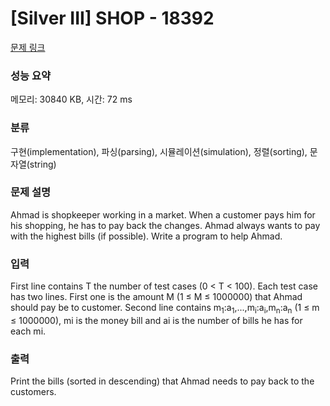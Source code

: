 # [Silver III] SHOP - 18392 

[문제 링크](https://www.acmicpc.net/problem/18392) 

### 성능 요약

메모리: 30840 KB, 시간: 72 ms

### 분류

구현(implementation), 파싱(parsing), 시뮬레이션(simulation), 정렬(sorting), 문자열(string)

### 문제 설명

<p>Ahmad is shopkeeper working in a market. When a customer pays him for his shopping, he has to pay back the changes. Ahmad always wants to pay with the highest bills (if possible). Write a program to help Ahmad.</p>

### 입력 

 <p>First line contains T the number of test cases (0 < T < 100). Each test case has two lines. First one is the amount M (1 ≤ M ≤ 1000000) that Ahmad should pay be to customer. Second line contains m<sub>1</sub>:a<sub>1</sub>,...,m<sub>i</sub>:a<sub>i</sub>,m<sub>n</sub>:a<sub>n</sub> (1 ≤ m ≤ 1000000), mi is the money bill and ai is the number of bills he has for each mi.</p>

### 출력 

 <p>Print the bills (sorted in descending) that Ahmad needs to pay back to the customers.</p>

